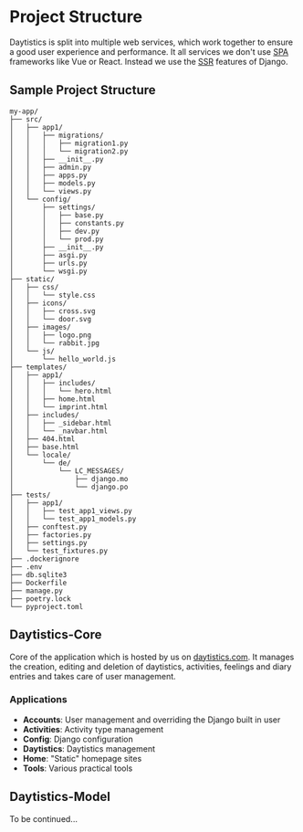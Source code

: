 # Project Structure

Daytistics is split into multiple web services, which work together to ensure a good user experience and performance. It all services we don't use [SPA](https://hygraph.com/blog/difference-spa-ssg-ssr#what-is-a-single-page-application-spa) frameworks like Vue or React. Instead we use the [SSR](https://hygraph.com/blog/difference-spa-ssg-ssr#what-is-server-side-rendering-ssr) features of Django.

## Sample Project Structure

```
my-app/
├── src/
│   ├── app1/
│   │   ├── migrations/
│   │   │   ├── migration1.py
│   │   │   └── migration2.py
│   │   ├── __init__.py
│   │   ├── admin.py
│   │   ├── apps.py
│   │   ├── models.py
│   │   └── views.py
│   └── config/
│       ├── settings/
│       │   ├── base.py
│       │   ├── constants.py
│       │   ├── dev.py
│       │   └── prod.py
│       ├── __init__.py
│       ├── asgi.py
│       ├── urls.py
│       └── wsgi.py
├── static/
│   ├── css/
│   │   └── style.css
│   ├── icons/
│   │   ├── cross.svg
│   │   └── door.svg
│   ├── images/
│   │   ├── logo.png
│   │   └── rabbit.jpg
│   └── js/
│       └── hello_world.js
├── templates/
│   ├── app1/
│   │   ├── includes/
│   │   │   └── hero.html
│   │   ├── home.html
│   │   └── imprint.html
│   ├── includes/
│   │   ├── _sidebar.html
│   │   └── _navbar.html
│   ├── 404.html
│   ├── base.html
│   └── locale/
│       └── de/
│           └── LC_MESSAGES/
│               ├── django.mo
│               └── django.po
├── tests/
│   ├── app1/
│   │   ├── test_app1_views.py
│   │   └── test_app1_models.py
│   ├── conftest.py
│   ├── factories.py
│   ├── settings.py
│   └── test_fixtures.py
├── .dockerignore
├── .env
├── db.sqlite3
├── Dockerfile
├── manage.py
├── poetry.lock
└── pyproject.toml
```

## Daytistics-Core

Core of the application which is hosted by us on [daytistics.com](https://daytistics.com). It manages the creation, editing and deletion of daytistics, activities, feelings and diary entries and takes care of user management.

### Applications

- **Accounts**: User management and overriding the Django built in user
- **Activities**: Activity type management
- **Config**: Django configuration
- **Daytistics**: Daytistics management
- **Home**: "Static" homepage sites
- **Tools**: Various practical tools

## Daytistics-Model

To be continued...
